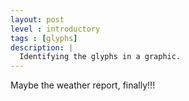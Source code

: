 ```yaml
---
layout: post
level : introductory
tags : [glyphs]
description: |
  Identifying the glyphs in a graphic.
---
```


Maybe the weather report, finally!!!

